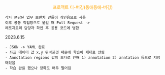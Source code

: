 <p style="color:orange; text-align:center; text-size:30px;">프로젝트 디-버깅(동애등에-버깅)</p>

```
각자 분담된 업무 브랜치 만들어 개인용으로 사용
이후 공동 작업장으로 옮길 때 Pull Request -> 
레포지토리 담당자 확인 후 공용 코드에 병합
```


2023.6.15
```
- JSON -> YAML 완료
- 좌표 데이터 값 x,y 뒤바뀐것 때문에 학습이 제대로 안됨
- Annotation regions 값이 오타로 인해 1) annotation 2) anntation 등으로 지정돼있음
- 학습 완료 했으나 정확도 매우 떨어짐
```
